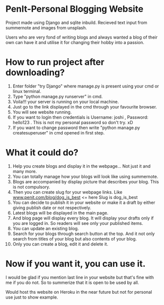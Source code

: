 # PenIt-Personal Blogging Website
 Project made using Django and sqlite inbuild. Recieved text input from summernote and images from unsplash. 
 
 Users who are very fond of writing blogs and always wanted a blog of their own can have it and utilise it for changing their hobby into a passion.
 
 
 
 # How to run project after downloading?
 1. Enter folder "try Django" where manage.py is present using your cmd or linux terminal.
 2. Type "python manage.py runserver" in cmd.
 3. Voila!!! your server is running on your local machine. 
 4. Just go to the link displayed in the cmd through your favourite browser.
 5. You will see website running.
 6. If you want to login then credentials is 
         Username: joshi ,
         Password: hello123 .
    This is not my personal password so don't try. xD
 7. If you want to change password then write "python manage.py createsuperuser" in cmd opened in first step.
 
 
 # What it could do?
 1. Help you create blogs and display it in the webpage... Not just it and many more.
 2. You can totally manage how your blogs will look like using summernote.
 3. Blogs are accompanied by display picture that describes your blog. This is not compulsory.
 4. Then you can create slug for your webpage links. Like www.penit.com/blog/dog_is_best  <= here Slug is dog_is_best
 5. You can decide to publish it in your website or make it a draft by either giving publish date or not respectively.
 6. Latest blogs will be displayed in the main page.
 7. And blog page will display every blog. It will display your drafts only if you are logged in. So readers will see only your published items.
 8. You can update an existing blog.
 9. Search for your blogs through search button at the top. And it not only search from titles of your blog but also contents of your blog.
 10. Only you can create a blog, edit it and delete it.


 # Now if you want it, you can use it.
 I would be glad if you mention last line in your website but that's fine with me if you do not. So to summerize that it is open to be used by all.
 
 Would host ths website on Heroku in the near future but not for personal use just to show example.
